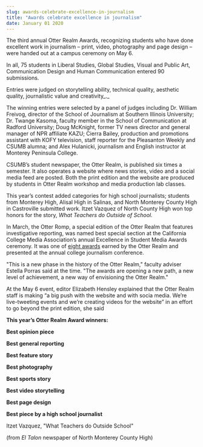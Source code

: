```yaml
---
slug: awards-celebrate-excellence-in-journalism
title: "Awards celebrate excellence in journalism"
date: January 01 2020
---
```


 
<p>
  The third annual Otter Realm Awards, recognizing students who have done
  excellent work in journalism – print, video, photography and page design –
  were handed out at a campus ceremony on May 6.
</p>
<p>
  In all, 75 students in Liberal Studies, Global Studies, Visual and Public Art,
  Communication Design and Human Communication entered 90 submissions.
</p>
<p>
  Entries were judged on storytelling ability, technical quality, aesthetic
  quality, journalistic value and creativity_._
</p>
<p>
  The winning entries were selected by a panel of judges including Dr. William
  Freivog, director of the School of Journalism at Southern Illinois University;
  Dr. Twange Kasoma, faculty member in the School of Communication at Radford
  University; Doug McKnight, former TV news director and general manager of NPR
  affiliate KAZU; Cierra Bailey, production and promotions assistant with KOFY
  television, staff reporter for the Pleasanton Weekly and CSUMB alumna; and
  Alex Hulanicki, journalism and English instructor at Monterey Peninsula
  College.
</p>
<p>
  CSUMB’s student newspaper, the Otter Realm, is published six times a semester.
  It also operates a website where news stories, video and a social media feed
  are posted. Both the print edition and the website are produced by students in
  Otter Realm workshop and media production lab classes.
</p>
<p>
  This year’s contest added categories for high school journalists; students
  from Monterey High, Alisal High in Salinas, and North Monterey County High in
  Castroville submitted work. Itzet Vazquez of North County High won top honors
  for the story, <em>What Teachers do Outside of School.</em>
</p>
<p>
  In March, the Otter Romp, a special edition of the Otter Realm that features
  investigative reporting, was named best special section at the California
  College Media Association’s annual Excellence in Student Media Awards
  ceremony. It was one of
  <a
    href="https://csumb.edu/news/otter&#45;realm&#45;hauls&#45;awards&#45;collegiate&#45;media&#45;event?_search=Otter+Realm+Awards"
    >eight awards</a
  >
  earned by the Otter Realm and presented at the annual college journalism
  conference.
</p>
<p>
  "This is a new phase in the history of the Otter Realm," faculty adviser
  Estella Porras said at the time. "The awards are opening a new path, a new
  level of achievement, a new way of envisioning the Otter Realm."
</p>
<p>
  At the May 6 event, editor Elizabeth Hensley explained that the Otter Realm
  staff is making “a big push with the website and with socia media. We’re
  live&#45;tweeting events and we’re creating videos for the website” in an
  effort to go beyond the print edition, she said
</p>
<p><strong>This year’s Otter Realm Award winners:</strong></p>
<p><strong>Best opinion piece</strong></p>
<p><strong>Best general reporting</strong></p>
<p><strong>Best feature story</strong></p>
<p><strong>Best photography</strong></p>
<p><strong>Best sports story</strong></p>
<p><strong>Best video storytelling</strong></p>
<p><strong>Best page design</strong></p>
<p><strong>Best piece by a high school journalist</strong></p>
<p>Itzet Vazquez, "What Teachers do Outside School"</p>
<p>&#40;from <em>El Talon</em> newspaper of North Monterey County High&#41;</p>
 
